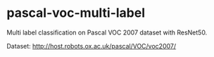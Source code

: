 # pascal-voc-multi-label
Multi label classification on Pascal VOC 2007 dataset with ResNet50.

Dataset: http://host.robots.ox.ac.uk/pascal/VOC/voc2007/